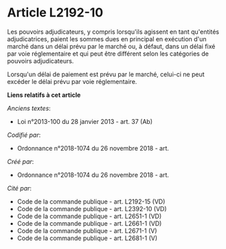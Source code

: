 # Article L2192-10

Les pouvoirs adjudicateurs, y compris lorsqu'ils agissent en tant qu'entités adjudicatrices, paient les sommes dues en
principal en exécution d'un marché dans un délai prévu par le marché ou, à défaut, dans un délai fixé par voie réglementaire
et qui peut être différent selon les catégories de pouvoirs adjudicateurs.

Lorsqu'un délai de paiement est prévu par le marché, celui-ci ne peut excéder le délai prévu par voie réglementaire.

**Liens relatifs à cet article**

_Anciens textes_:

  - Loi n°2013-100 du 28 janvier 2013 - art. 37 (Ab)

_Codifié par_:

  - Ordonnance n°2018-1074 du 26 novembre 2018 - art.

_Créé par_:

  - Ordonnance n°2018-1074 du 26 novembre 2018 - art.

_Cité par_:

  - Code de la commande publique - art. L2192-15 (VD)
  - Code de la commande publique - art. L2392-10 (VD)
  - Code de la commande publique - art. L2651-1 (VD)
  - Code de la commande publique - art. L2661-1 (VD)
  - Code de la commande publique - art. L2671-1 (V)
  - Code de la commande publique - art. L2681-1 (V)
